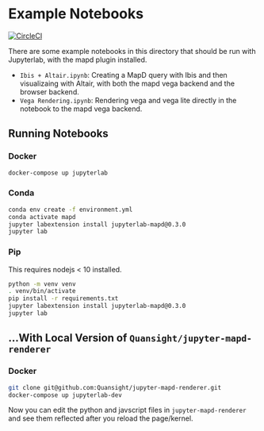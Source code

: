 # Example Notebooks

[![CircleCI](https://circleci.com/gh/Quansight/mapd.svg?style=svg)](https://circleci.com/gh/Quansight/mapd)

There are some example notebooks in this directory that should be run with Jupyterlab, with the mapd plugin installed.


* `Ibis + Altair.ipynb`: Creating a MapD query with Ibis and then visualizaing with Altair, with both the mapd vega backend and the browser backend.
* `Vega Rendering.ipynb`: Rendering vega and vega lite directly in the notebook to the mapd vega backend.

## Running Notebooks

### Docker

```bash
docker-compose up jupyterlab
```

### Conda

```bash
conda env create -f environment.yml
conda activate mapd
jupyter labextension install jupyterlab-mapd@0.3.0
jupyter lab
```

### Pip

This requires nodejs < 10 installed.

```bash
python -m venv venv
. venv/bin/activate
pip install -r requirements.txt
jupyter labextension install jupyterlab-mapd@0.3.0
jupyter lab
```


## ...With Local Version of `Quansight/jupyter-mapd-renderer`

### Docker

```bash
git clone git@github.com:Quansight/jupyter-mapd-renderer.git
docker-compose up jupyterlab-dev
```

Now you can edit the python and javscript files in `jupyter-mapd-renderer` and
see them reflected after you reload the page/kernel.
